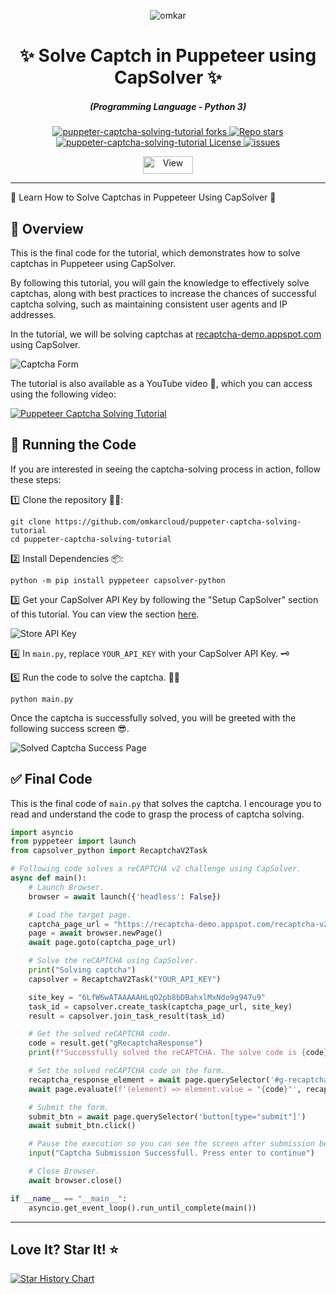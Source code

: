 <p align="center">
  <img src="https://www.omkar.cloud/images/favicon/prod/favicon-256x256.png" alt="omkar" />
</p>
  <div align="center" style="margin-top: 0;">
  <h1>✨ Solve Captch in Puppeteer using CapSolver ✨</h1>
</div>
<em>
  <h5 align="center">(Programming Language - Python 3)</h5>
</em>
<p align="center">
  <a href="#">
    <img alt="puppeter-captcha-solving-tutorial forks" src="https://img.shields.io/github/forks/omkarcloud/puppeter-captcha-solving-tutorial?style=for-the-badge" />
  </a>

  <a href="#">
    <img alt="Repo stars" src="https://img.shields.io/github/stars/omkarcloud/puppeter-captcha-solving-tutorial?style=for-the-badge&color=yellow" />
  </a>

  <a href="#">
    <img alt="puppeter-captcha-solving-tutorial License" src="https://img.shields.io/github/license/omkarcloud/puppeter-captcha-solving-tutorial?color=orange&style=for-the-badge" />
  </a>
  <a href="https://github.com/omkarcloud/puppeter-captcha-solving-tutorial/issues">
    <img alt="issues" src="https://img.shields.io/github/issues/omkarcloud/puppeter-captcha-solving-tutorial?color=purple&style=for-the-badge" />
  </a>
</p>
<p align="center">
  <img src="https://views.whatilearened.today/views/github/omkarcloud/puppeter-captcha-solving-tutorial.svg" width="80px" height="28px" alt="View" />
</p>

---

🌟 Learn How to Solve Captchas in Puppeteer Using CapSolver 🤖

## 🎯 Overview

This is the final code for the tutorial, which demonstrates how to solve captchas in Puppeteer using CapSolver.

By following this tutorial, you will gain the knowledge to effectively solve captchas, along with best practices to increase the chances of successful captcha solving, such as maintaining consistent user agents and IP addresses.

In the tutorial, we will be solving captchas at [recaptcha-demo.appspot.com](https://recaptcha-demo.appspot.com/recaptcha-v2-checkbox.php) using CapSolver.

![Captcha Form](https://raw.githubusercontent.com/omkarcloud/puppeter-captcha-solving-tutorial/master/images/recaptcha-v2-checkbox.png)

The tutorial is also available as a YouTube video 🎥, which you can access using the following video:

[![Puppeteer Captcha Solving Tutorial](https://raw.githubusercontent.com/omkarcloud/puppeter-captcha-solving-tutorial/master/images/video.png)](TODO_YOUTUBE_LINK)

## 🚀 Running the Code
If you are interested in seeing the captcha-solving process in action, follow these steps:

1️⃣ Clone the repository 🧙‍♀️:
```shell
git clone https://github.com/omkarcloud/puppeter-captcha-solving-tutorial
cd puppeter-captcha-solving-tutorial
```

2️⃣ Install Dependencies 📦:
```shell
python -m pip install pyppeteer capsolver-python
```

3️⃣ Get your CapSolver API Key by following the "Setup CapSolver" section of this tutorial. You can view the section [here](TODO).

![Store API Key](https://raw.githubusercontent.com/omkarcloud/puppeter-captcha-solving-tutorial/master/images/store-api-key.png)

4️⃣ In `main.py`, replace `YOUR_API_KEY` with your CapSolver API Key. 🗝️

5️⃣ Run the code to solve the captcha. 🏃‍♀️

```shell
python main.py
```

Once the captcha is successfully solved, you will be greeted with the following success screen 😎.

![Solved Captcha Success Page](https://raw.githubusercontent.com/omkarcloud/puppeter-captcha-solving-tutorial/master/images/solved-captcha-success-page.png)

## ✅ Final Code

This is the final code of `main.py` that solves the captcha. I encourage you to read and understand the code to grasp the process of captcha solving.

```python
import asyncio
from pyppeteer import launch
from capsolver_python import RecaptchaV2Task

# Following code solves a reCAPTCHA v2 challenge using CapSolver.
async def main():
    # Launch Browser.
    browser = await launch({'headless': False})

    # Load the target page.
    captcha_page_url = "https://recaptcha-demo.appspot.com/recaptcha-v2-checkbox.php"
    page = await browser.newPage()
    await page.goto(captcha_page_url)

    # Solve the reCAPTCHA using CapSolver.
    print("Solving captcha")
    capsolver = RecaptchaV2Task("YOUR_API_KEY")

    site_key = "6LfW6wATAAAAAHLqO2pb8bDBahxlMxNdo9g947u9"
    task_id = capsolver.create_task(captcha_page_url, site_key)
    result = capsolver.join_task_result(task_id)

    # Get the solved reCAPTCHA code.
    code = result.get("gRecaptchaResponse")
    print(f"Successfully solved the reCAPTCHA. The solve code is {code}")

    # Set the solved reCAPTCHA code on the form.
    recaptcha_response_element = await page.querySelector('#g-recaptcha-response')
    await page.evaluate(f'(element) => element.value = "{code}"', recaptcha_response_element)

    # Submit the form.
    submit_btn = await page.querySelector('button[type="submit"]')
    await submit_btn.click()

    # Pause the execution so you can see the screen after submission before closing the driver
    input("Captcha Submission Successfull. Press enter to continue")

    # Close Browser.
    await browser.close()

if __name__ == "__main__":
    asyncio.get_event_loop().run_until_complete(main())
```

---

## Love It? Star It! ⭐

[![Star History Chart](https://api.star-history.com/svg?repos=omkarcloud/puppeter-captcha-solving-tutorial&type=Timeline)](https://star-history.com/#omkarcloud/puppeter-captcha-solving-tutorial&Timeline)


<!-- TOSO:
    Article /blog/ replacement
    TODO: VIDEO FIX
 -->
